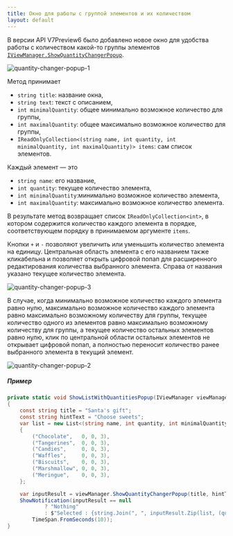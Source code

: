 ```yaml
---
title: Окно для работы с группой элементов и их количеством
layout: default
---
```


В версии API V7Preview6 было добавлено новое окно для удобства работы с количеством какой-то группы элементов
[`IViewManager.ShowQuantityChangerPopup`](https://iiko.github.io/front.api.sdk/v7/html/M_Resto_Front_Api_UI_IViewManager_ShowQuantityChangerPopup.htm).

![quantity-changer-popup-1](../../img/viewmanager/quantity-changer-popup-1.PNG)

Метод принимает

- `string title`: название окна,
- `string text`: текст с описанием,
- `int minimalQuantity`: общее минимально возможное количество для группы,
- `int maximalQuantity`: общее максимально возможное количество для группы,
- `IReadOnlyCollection<(string name, int quantity, int minimalQuantity, int maximalQuantity)> items`: сам список элементов.

Каждый элемент — это

- `string name`: его название,
- `int quantity`: текущее количество элемента,
- `int minimalQuantity`:минимально возможное количество элемента,
- `int maximalQuantity`: максимально возможное количество элемента.

В результате метод возвращает список `IReadOnlyCollection<int>`, в котором содержится количество каждого элемента в порядке, соответствующем порядку в принимаемом аргументе `items`.

Кнопки `+` и `-` позволяют увеличить или уменьшить количество элемента на единицу.
Центральная область элемента с его названием также кликабельна и позволяет открыть цифровой попап для расширенного редактирования количества выбранного элемента.
Справа от названия указано текущее количество элемента.

![quantity-changer-popup-3](../../img/viewmanager/quantity-changer-popup-3.PNG)

В случае, когда минимально возможное количество каждого элемента равно нулю,
максимально возможное количество каждого элемента равно максимально возможному количеству для группы,
текущее количество одного из элементов равно максимально возможному количеству для группы,
а текущее количество остальных элементов равно нулю,
клик по центральной области остальных элементов не открывает цифровой попап,
а полностью переносит количество ранее выбранного элемента в текущий элемент.

![quantity-changer-popup-2](../../img/viewmanager/quantity-changer-popup-2.PNG)

##### Пример

```cs
private static void ShowListWithQuantitiesPopup(IViewManager viewManager)
{
    const string title = "Santa's gift";
    const string hintText = "Choose sweets";
    var list = new List<(string name, int quantity, int minimalQuantity, int maximalQuantity)>
    {
        ("Chocolate",   0, 0, 3),
        ("Tangerines",  0, 0, 3),
        ("Candies",     0, 0, 3),
        ("Waffles",     0, 0, 3),
        ("Biscuits",    0, 0, 3),
        ("Marshmallow", 0, 0, 3),
        ("Meringue",    0, 0, 3),
    };

    var inputResult = viewManager.ShowQuantityChangerPopup(title, hintText, 3, 3, list);
    ShowNotification(inputResult == null
            ? "Nothing"
            : $"Selected : {string.Join(", ", inputResult.Zip(list, (quantity, item) => (name: item.name, quantity: quantity)).Where(i => i.quantity != 0).Select(i => $"{i.quantity} × {i.name}"))}",
        TimeSpan.FromSeconds(10));
}
```